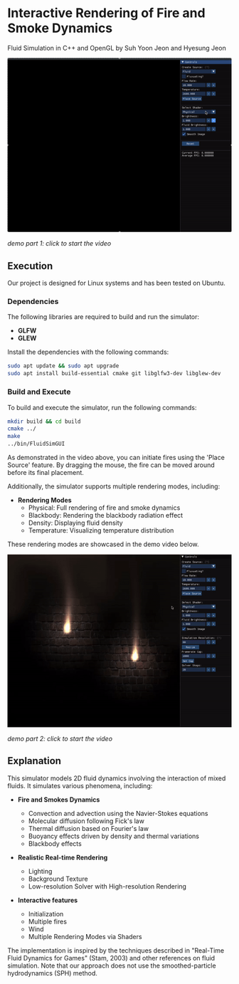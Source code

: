 # Interactive Rendering of Fire and Smoke Dynamics  
Fluid Simulation in C++ and OpenGL by Suh Yoon Jeon and Hyesung Jeon

![](init.gif)

*demo part 1: click to start the video*

## Execution

Our project is designed for Linux systems and has been tested on Ubuntu.

### Dependencies

The following libraries are required to build and run the simulator:

- **GLFW**  
- **GLEW**  

Install the dependencies with the following commands:

```bash
sudo apt update && sudo apt upgrade
sudo apt install build-essential cmake git libglfw3-dev libglew-dev
```

### Build and Execute

To build and execute the simulator, run the following commands:

```bash
mkdir build && cd build
cmake ../
make
../bin/FluidSimGUI
```

As demonstrated in the video above, you can initiate fires using the 'Place Source' feature. By dragging the mouse, the fire can be moved around before its final placement.

Additionally, the simulator supports multiple rendering modes, including:

* **Rendering Modes**
  * Physical: Full rendering of fire and smoke dynamics
  * Blackbody: Rendering the blackbody radiation effect
  * Density: Displaying fluid density
  * Temperature: Visualizing temperature distribution

These rendering modes are showcased in the demo video below.

![](render.gif)

*demo part 2: click to start the video*

## Explanation

This simulator models 2D fluid dynamics involving the interaction of mixed fluids. It simulates various phenomena, including:

* **Fire and Smokes Dynamics**
  * Convection and advection using the Navier-Stokes equations
  * Molecular diffusion following Fick's law
  * Thermal diffusion based on Fourier's law
  * Buoyancy effects driven by density and thermal variations
  * Blackbody effects
    
* **Realistic Real-time Rendering**
  * Lighting
  * Background Texture
  * Low-resolution Solver with High-resolution Rendering
  
* **Interactive features**
  * Initialization
  * Multiple fires
  * Wind
  * Multiple Rendering Modes via Shaders

The implementation is inspired by the techniques described in "Real-Time Fluid Dynamics for Games" (Stam, 2003) and other references on fluid simulation. Note that our approach does not use the smoothed-particle hydrodynamics (SPH) method.
